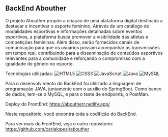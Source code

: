 ## BackEnd Abouther

O projeto Abouther propõe a criação de uma plataforma digital destinada a destacar e incentivar o esporte feminino. Através de um catálogo de modalidades esportivas e informações detalhadas sobre eventos esportivos, a plataforma busca promover a visibilidade das atletas e competições femininas. Além disso, serão fornecidos canais de comunicação para que os usuários possam acompanhar as transmissões em tempo real, contribuindo para a disseminação de conteúdos esportivos relevantes para a comunidade e reforçando o compromisso com a igualdade de gênero no esporte.

Tecnologias utilizadas:
![HTML5](https://img.shields.io/badge/HTML5-E34F26?style=for-the-badge&logo=html5&logoColor=white) ![CSS3](https://img.shields.io/badge/CSS3-1572B6?style=for-the-badge&logo=css3&logoColor=white) ![JavaScript](https://img.shields.io/badge/JavaScript-F7DF1E?style=for-the-badge&logo=javascript&logoColor=black)  ![Java](https://img.shields.io/badge/java-%23ED8B00.svg?style=for-the-badge&logo=openjdk&logoColor=white) 
 ![MySQL](https://img.shields.io/badge/MySQL-00000F?style=for-the-badge&logo=mysql&logoColor=white)

Para o desenvolvimento do BackEnd foi utilizado a linguagem de programação JAVA, juntamente com o auxílio do SpringBoot. Como banco de dados, tem-se o MySQL, e para o teste de endpoints, o PostMan.

Deploy do FrontEnd: https://aboutherr.netlify.app/

Neste repositório, você encontra toda a codifição do BackEnd.

Para ver mais do FrontEnd, veja o outro repositório: https://github.com/carlalopesj/abouther 

